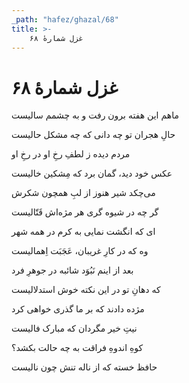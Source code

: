 ```yaml
---
_path: "hafez/ghazal/68"
title: >-
    غزل شمارهٔ ۶۸
---
```

# غزل شمارهٔ ۶۸

<div class="b" id="bn1"><div class="m1"><p>ماهم این هفته برون رفت و به چشمم سالیست</p></div>
<div class="m2"><p>حالِ هجران تو چه دانی که چه مشکل حالیست</p></div></div>
<div class="b" id="bn2"><div class="m1"><p>مردم دیده ز لطفِ رخِ او در رخِ او</p></div>
<div class="m2"><p>عکس خود دید، گمان برد که مِشکین خالیست</p></div></div>
<div class="b" id="bn3"><div class="m1"><p>می‌چکد شیر هنوز از لبِ همچون شکرش</p></div>
<div class="m2"><p>گر چه در شیوه گری هر مژه‌اش قَتّالیست</p></div></div>
<div class="b" id="bn4"><div class="m1"><p>ای که انگشت نمایی به کرم در همه شهر</p></div>
<div class="m2"><p>وه که در کارِ غریبان، عَجَبَت اِهمالیست</p></div></div>
<div class="b" id="bn5"><div class="m1"><p>بعد از اینم نَبُوَد شائبه در جوهرِ فرد</p></div>
<div class="m2"><p>که دهانِ تو در این نکته خوش استدلالیست</p></div></div>
<div class="b" id="bn6"><div class="m1"><p>مژده دادند که بر ما گذری خواهی کرد</p></div>
<div class="m2"><p>نیتِ خیر مگردان که مبارک فالیست</p></div></div>
<div class="b" id="bn7"><div class="m1"><p>کوهِ اندوهِ فراقت به چه حالت بکشد؟</p></div>
<div class="m2"><p>حافظ خسته که از ناله تنش چون نالیست</p></div></div>
